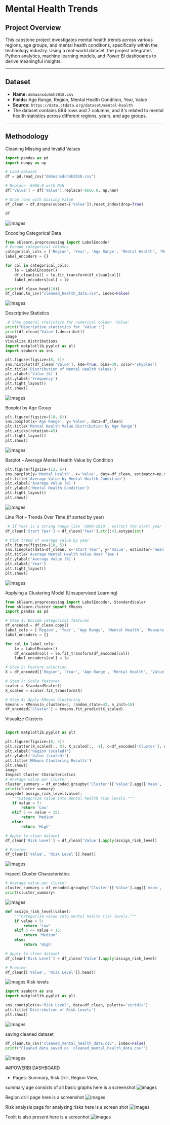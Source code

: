 #  Mental Health Trends

## Project Overview

This capstone project investigates mental health trends across various regions, age groups, and mental health conditions, specifically within the technology industry. Using a real-world dataset, the project integrates Python analytics, machine learning models, and Power BI dashboards to derive meaningful insights.

---

## Dataset

- **Name:** `dmhasnsduhmh2018.csv`
- **Fields:** Age Range, Region, Mental Health Condition, Year, Value
- **Source:** `https://data.ctdata.org/dataset/mental-health`
- The dataset contains 864 rows and 7 columns, and it's related to mental health statistics across different regions, years, and age groups.
---

## Methodology
Cleaning Missing and Invalid Values
```python
import pandas as pd
import numpy as np

# Load dataset
df = pd.read_csv("dmhasnsduhmh2018.csv")

# Replace -6666.0 with NaN
df['Value'] = df['Value'].replace(-6666.0, np.nan)

# Drop rows with missing Value
df_clean = df.dropna(subset=['Value']).reset_index(drop=True)

df
```
![images](images/one.png)

Encoding Categorical Data
```python
from sklearn.preprocessing import LabelEncoder
# Encode categorical columns
categorical_cols = ['Region', 'Year', 'Age Range', 'Mental Health', 'Measure Type', 'Variable']
label_encoders = {}

for col in categorical_cols:
    le = LabelEncoder()
    df_clean[col] = le.fit_transform(df_clean[col])
    label_encoders[col] = le

print(df_clean.head(10))
df_clean.to_csv("cleaned_health_data.csv", index=False)
```
![images](images/two.png)


Descriptive Statistics

```python
 # Show general statistics for numerical column 'Value'
print("Descriptive statistics for 'Value':")
print(df_clean['Value'].describe())
image
Visualize Distributions
import matplotlib.pyplot as plt
import seaborn as sns

plt.figure(figsize=(8, 5))
sns.histplot(df_clean['Value'], kde=True, bins=30, color='skyblue')
plt.title('Distribution of Mental Health Values')
plt.xlabel('Value (%)')
plt.ylabel('Frequency')
plt.tight_layout()
plt.show()
```

![images](images/three.png)


Boxplot by Age Group
```python
plt.figure(figsize=(10, 6))
sns.boxplot(x='Age Range', y='Value', data=df_clean)
plt.title('Mental Health Value Distribution by Age Range')
plt.xticks(rotation=45)
plt.tight_layout()
plt.show()

```
![images](images/five.png)

Barplot – Average Mental Health Value by Condition
```python
plt.figure(figsize=(12, 6))
sns.barplot(y='Mental Health', x='Value', data=df_clean, estimator=np.mean, ci=None)
plt.title('Average Value by Mental Health Condition')
plt.xlabel('Average Value (%)')
plt.ylabel('Mental Health Condition')
plt.tight_layout()
plt.show()

```
![images](images/four.png)

Line Plot – Trends Over Time (if sorted by year)

```python
 # If Year is a string range like '2009-2010', extract the start year
df_clean['Start Year'] = df_clean['Year'].str[:4].astype(int)

# Plot trend of average value by year
plt.figure(figsize=(10, 5))
sns.lineplot(data=df_clean, x='Start Year', y='Value', estimator='mean')
plt.title('Average Mental Health Value Over Time')
plt.ylabel('Average Value (%)')
plt.xlabel('Year')
plt.tight_layout()
plt.show()

```
![images](images/seven.png)


Applying a Clustering Model (Unsupervised Learning)

```python
from sklearn.preprocessing import LabelEncoder, StandardScaler
from sklearn.cluster import KMeans
import pandas as pd

# Step 1: Encode categorical features
df_encoded = df_clean.copy()
label_cols = ['Region', 'Year', 'Age Range', 'Mental Health', 'Measure Type', 'Variable']
label_encoders = {}

for col in label_cols:
    le = LabelEncoder()
    df_encoded[col] = le.fit_transform(df_encoded[col])
    label_encoders[col] = le

# Step 2: Feature selection
X = df_encoded[['Region', 'Year', 'Age Range', 'Mental Health', 'Value']]

# Step 3: Scale features
scaler = StandardScaler()
X_scaled = scaler.fit_transform(X)

# Step 4: Apply KMeans Clustering
kmeans = KMeans(n_clusters=3, random_state=42, n_init=10)
df_encoded['Cluster'] = kmeans.fit_predict(X_scaled)


```


 Visualize Clusters
 ```python

 import matplotlib.pyplot as plt

plt.figure(figsize=(8, 5))
plt.scatter(X_scaled[:, 0], X_scaled[:, -1], c=df_encoded['Cluster'], cmap='viridis')
plt.xlabel('Region (scaled)')
plt.ylabel('Value (scaled)')
plt.title('KMeans Clustering Results')
plt.show()
image
Inspect Cluster Characteristics
# Average value per cluster
cluster_summary = df_encoded.groupby('Cluster')['Value'].agg(['mean', 'min', 'max', 'count'])
print(cluster_summary)
imagedef assign_risk_level(value):
    """Categorize value into mental health risk levels."""
    if value < 5:
        return 'Low'
    elif 5 <= value < 15:
        return 'Medium'
    else:
        return 'High'

# Apply to clean dataset
df_clean['Risk Level'] = df_clean['Value'].apply(assign_risk_level)

# Preview
df_clean[['Value', 'Risk Level']].head()
```
![images](images/eight.png)



Inspect Cluster Characteristics

```python
# Average value per cluster
cluster_summary = df_encoded.groupby('Cluster')['Value'].agg(['mean', 'min', 'max', 'count'])
print(cluster_summary)
```
![images](images/nine.png)

```python
def assign_risk_level(value):
    """Categorize value into mental health risk levels."""
    if value < 5:
        return 'Low'
    elif 5 <= value < 15:
        return 'Medium'
    else:
        return 'High'

# Apply to clean dataset
df_clean['Risk Level'] = df_clean['Value'].apply(assign_risk_level)

# Preview
df_clean[['Value', 'Risk Level']].head()

```
![images](images/ten.png)
Risk levels
```python
import seaborn as sns
import matplotlib.pyplot as plt

sns.countplot(x='Risk Level', data=df_clean, palette='viridis')
plt.title('Distribution of Risk Levels')
plt.show()
```
![images](images/eleven.png)

saving cleaned dataset

```python
df_clean.to_csv("cleaned_mental_health_data.csv", index=False)
print("Cleaned data saved as 'cleaned_mental_health_data.csv'")
```
![images](images/twelve.png)

##POWERBI DASHBOARD
- Pages: Summary, Risk Drill, Region View,

summary age consists of all basic graphs here is a screenshot
![images](images/summaryy.png)

Region drill page here is a screenshot
![images](images/regiondrill.png)

Risk analysis page for analyzing risks here is a screen shot
![images](images/riskanalysis.png)

Toolit is also present here is a screenhot
![images](images/toolpit.png)

 
